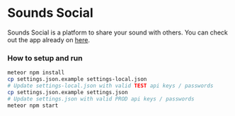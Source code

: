 # Sounds Social

Sounds Social is a platform to share your sound with others. You can check out the app already on [here](https://soundssocial.io/).

### How to setup and run

```sh
meteor npm install
cp settings.json.example settings-local.json
# Update settings-local.json with valid TEST api keys / passwords
cp settings.json.example settings.json
# Update settings.json with valid PROD api keys / passwords
meteor npm start
```
